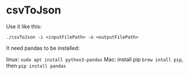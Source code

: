 # csvToJson

Use it like this:

`./csvToJson -i <inputFilePath> -o <outputFilePath>`

It need pandas to be installed:

linux: `sudo apt install python3-pandas`
Mac: install pip `brew intall pip`, then `pip install pandas`
